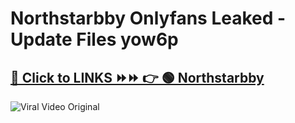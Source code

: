 
 # Northstarbby Onlyfans Leaked - Update Files yow6p

## <h2><a href="https://clipsfans.com/Northstarbby&ref=git">🔗 Click to LINKS ⏩⏩ 👉 🟢 Northstarbby </a></h2>

<a href="https://clipsfans.com/Northstarbby&ref=git" rel="nofollow" data-target="animated-image.originalLink"><img src="https://i.ibb.co.com/xMMVF88/686577567.gif" alt="Viral Video Original" style="max-width: 100%; display: inline-block;" data-target="animated-image.originalImage"></a>

